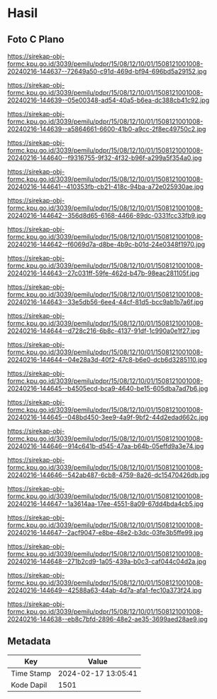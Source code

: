 # Hasil

## Foto C Plano

https://sirekap-obj-formc.kpu.go.id/3039/pemilu/pdpr/15/08/12/10/01/1508121001008-20240216-144637--72649a50-c91d-469d-bf94-696bd5a29152.jpg

https://sirekap-obj-formc.kpu.go.id/3039/pemilu/pdpr/15/08/12/10/01/1508121001008-20240216-144639--05e00348-ad54-40a5-b6ea-dc388cb41c92.jpg

https://sirekap-obj-formc.kpu.go.id/3039/pemilu/pdpr/15/08/12/10/01/1508121001008-20240216-144639--a5864661-6600-41b0-a9cc-2f8ec49750c2.jpg

https://sirekap-obj-formc.kpu.go.id/3039/pemilu/pdpr/15/08/12/10/01/1508121001008-20240216-144640--f9316755-9f32-4f32-b96f-a299a5f354a0.jpg

https://sirekap-obj-formc.kpu.go.id/3039/pemilu/pdpr/15/08/12/10/01/1508121001008-20240216-144641--410353fb-cb21-418c-94ba-a72e025930ae.jpg

https://sirekap-obj-formc.kpu.go.id/3039/pemilu/pdpr/15/08/12/10/01/1508121001008-20240216-144642--356d8d65-6168-4466-89dc-0331fcc33fb9.jpg

https://sirekap-obj-formc.kpu.go.id/3039/pemilu/pdpr/15/08/12/10/01/1508121001008-20240216-144642--f6069d7a-d8be-4b9c-b01d-24e0348f1970.jpg

https://sirekap-obj-formc.kpu.go.id/3039/pemilu/pdpr/15/08/12/10/01/1508121001008-20240216-144643--27c031ff-59fe-462d-b47b-98eac281105f.jpg

https://sirekap-obj-formc.kpu.go.id/3039/pemilu/pdpr/15/08/12/10/01/1508121001008-20240216-144643--33e5db56-6ee4-44cf-81d5-bcc9ab1b7a6f.jpg

https://sirekap-obj-formc.kpu.go.id/3039/pemilu/pdpr/15/08/12/10/01/1508121001008-20240216-144644--d728c216-6b8c-4137-91df-1c990a0e1f27.jpg

https://sirekap-obj-formc.kpu.go.id/3039/pemilu/pdpr/15/08/12/10/01/1508121001008-20240216-144644--04e28a3d-40f2-47c8-b6e0-dcb6d3285110.jpg

https://sirekap-obj-formc.kpu.go.id/3039/pemilu/pdpr/15/08/12/10/01/1508121001008-20240216-144645--b4505ecd-bca9-4640-be15-605dba7ad7b6.jpg

https://sirekap-obj-formc.kpu.go.id/3039/pemilu/pdpr/15/08/12/10/01/1508121001008-20240216-144645--048bd450-3ee9-4a9f-9bf2-44d2edad662c.jpg

https://sirekap-obj-formc.kpu.go.id/3039/pemilu/pdpr/15/08/12/10/01/1508121001008-20240216-144646--914c641b-d545-47aa-b64b-05effd9a3e74.jpg

https://sirekap-obj-formc.kpu.go.id/3039/pemilu/pdpr/15/08/12/10/01/1508121001008-20240216-144646--542ab487-6cb8-4759-8a26-dc15470426db.jpg

https://sirekap-obj-formc.kpu.go.id/3039/pemilu/pdpr/15/08/12/10/01/1508121001008-20240216-144647--1a3614aa-17ee-4551-8a09-67dd4bda4cb5.jpg

https://sirekap-obj-formc.kpu.go.id/3039/pemilu/pdpr/15/08/12/10/01/1508121001008-20240216-144647--2acf9047-e8be-48e2-b3dc-03fe3b5ffe99.jpg

https://sirekap-obj-formc.kpu.go.id/3039/pemilu/pdpr/15/08/12/10/01/1508121001008-20240216-144648--271b2cd9-1a05-439a-b0c3-caf044c04d2a.jpg

https://sirekap-obj-formc.kpu.go.id/3039/pemilu/pdpr/15/08/12/10/01/1508121001008-20240216-144649--42588a63-44ab-4d7a-afa1-fec10a373f24.jpg

https://sirekap-obj-formc.kpu.go.id/3039/pemilu/pdpr/15/08/12/10/01/1508121001008-20240216-144638--eb8c7bfd-2896-48e2-ae35-3699aed28ae9.jpg


## Metadata

| Key        | Value               |
| ---------- | ------------------- |
| Time Stamp | 2024-02-17 13:05:41 |
| Kode Dapil | 1501                |



